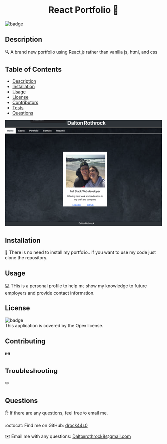 
<h1 align="center">React Portfolio 👋</h1>

![badge](https://img.shields.io/badge/license-Open-brightgreen)<br />
## Description
🔍 A brand new portfolio using React.js rather than vanilla js, html, and css
## Table of Contents
- [Description](#description)
- [Installation](#installation)
- [Usage](#usage)
- [License](#license)
- [Contributors](#contributors)
- [Tests](#tests)
- [Questions](#questions)

![img](screenshot.png)
## Installation
💾 There is no need to install my portfolio.. if you want to use my code just clone the repository.
## Usage
💻 THis is a personal profile to help me show my knowledge to future employers and provide contact information.
## License
![badge](https://img.shields.io/badge/license-Open-brightgreen)
<br />
This application is covered by the Open license. 
## Contributing
👪 
## Troubleshooting
✏️ 
## Questions
✋ If there are any questions, feel free to email me.<br />
<br />
:octocat: Find me on GitHub: [drock4440](https://github.com/drock4440)<br />
<br />
✉️ Email me with any questions: Daltonrothrock8@gmail.com<br /><br />
  